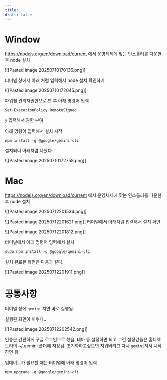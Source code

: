 ```yaml
---
title: 
draft: false
---
```

# Window

https://nodejs.org/en/download/current 에서 운영체제에 맞는 인스톨러를 다운한 후 node 설치

![[Pasted image 20250710170136.png]]

터미널 창에서 아래 처럼 입력해서 node 설치 확인하기

![[Pasted image 20250710172045.png]]

파워쉘 관리자권한으로 연 후 아래 명령어 입력

`Set-ExecutionPolicy RemoteSigned`

`y` 입력해서 권한 부여

아래 명령어 입력해서 설치 시작

`npm install -g @google/gemini-cli`

설치되니 아래처럼 나왔다.

![[Pasted image 20250710172758.png]]

# Mac

https://nodejs.org/en/download/current 에서 운영체제에 맞는 인스톨러를 다운한 후 node 설치

![[Pasted image 20250712201534.png]]

![[Pasted image 20250712201621.png]]
터미널에서 아래처럼 입력해서 설치 확인

![[Pasted image 20250712201812.png]]

터미널에서 아래 명령어 입력해서 설치

`sudo npm install -g @google/gemini-cli`

설치 완료된 화면은 다음과 같다.

![[Pasted image 20250712201911.png]]

# 공통사항

터미널 창에 `gemini` 치면 바로 실행됨.

실행된 화면이 이뿌다..

![[Pasted image 20250712202542.png]]

인증은 간편하게 구글 로그인으로 했음. 테마 등 설정하면 되고 그런 설정값들은 홈디렉토리의 ~/.gemini 폴더에 저장됨. 초기화하고싶으면 지워버리고 다시 `gemini`쳐서 시작하면 됨.

업데이트가 필요할 때는 터미널에 아래 명령어 입력

`npm upgrade -g @google/gemini-cli`